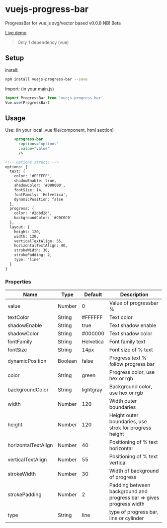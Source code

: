# vuejs-progress-bar
ProgressBar for vue.js
svg/vector based
v0.0.8
NB! Beta

[Live demo](http://softwarefun.no/#/progressbar)

> Only 1 dependency (vue)

## Setup
install:
```bash
npm install vuejs-progress-bar --save
```

Import: (in your main.js)
```javascript
import ProgressBar from 'vuejs-progress-bar'
Vue.use(ProgressBar)
```
## Usage
Use: (in your local .vue file/component, html section)

```xml
    <progress-bar
      :options="options"
      :value="value"
      />

<!-- Options struct: -->
options: {
  text: {
    color: '#FFFFFF',
    shadowEnable: true,
    shadowColor: '#000000',
    fontSize: 14,
    fontFamily: 'Helvetica',
    dynamicPosition: false
  },
  progress: {
    color: '#2dbd2d',
    backgroundColor: '#C0C0C0'
  },
  layout: {
    height: 120,
    width: 120,
    verticalTextAlign: 55,
    horizontalTextAlign: 40,
    strokeWidth: 30,
    strokePadding: 2,
    type: 'line'
  }
}
```

### Properties

| Name      | Type              | Default     | Description                        |
| ---       | ---               | ---         | ---                                |
| value           | Number           | 0      | Value of progressbar % |
| textColor       | String           | #FFFFFF      | Text color |
| shadowEnable    | String           | true       | Text shadow enable |
| shadowColor     | String           | #000000     | Text shadow color |
| fontFamily      | String           | Helvetica    | Font family text |
| fontSize        | String           | 14px         | Font size of % text |
| dynamicPosition | Boolean          | false        | Progress text % follow progress bar |
| color           | String           | green        | Progress color, use hex or rgb |
| backgroundColor | String           | lightgray    | Background color, use hex or rgb |
| width           | Number           | 120          | Width outer boundaries |
| height          | Number           | 120          | Height outer boundaries, use strok for progress height |
| horizontalTextAlign    | Number    | 40           | Positioning of % text horizontal |
| verticalTextAlign      | Number    | 55           | Positioning of % text vertical |
| strokeWidth     | Number           | 30           | Width of background of progress |
| strokePadding   | Number           | 2            | Padding between background and progress bar => gives progress width |
| type            | String           | line         | type of progress bar, line or cylinder |

